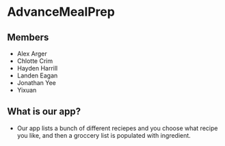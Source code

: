 # AdvanceMealPrep

## Members
* Alex Arger
* Chlotte Crim
* Hayden Harrill
* Landen Eagan
* Jonathan Yee
* Yixuan

## What is our app?
* Our app lists a bunch of different reciepes and you choose what recipe you like, and then a groccery list is populated with ingredient.


